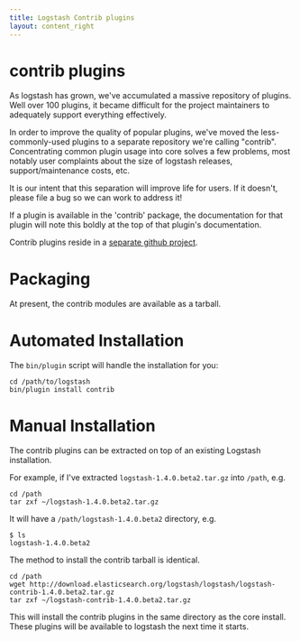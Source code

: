 ```yaml
---
title: Logstash Contrib plugins
layout: content_right
---
```


# contrib plugins

As logstash has grown, we've accumulated a massive repository of plugins. Well
over 100 plugins, it became difficult for the project maintainers to adequately
support everything effectively.

In order to improve the quality of popular plugins, we've moved the
less-commonly-used plugins to a separate repository we're calling "contrib".
Concentrating common plugin usage into core solves a few problems, most notably
user complaints about the size of logstash releases, support/maintenance costs,
etc.

It is our intent that this separation will improve life for users. If it
doesn't, please file a bug so we can work to address it!

If a plugin is available in the 'contrib' package, the documentation for that
plugin will note this boldly at the top of that plugin's documentation.

Contrib plugins reside in a [separate github project](https://github.com/elasticsearch/logstash-contrib).

# Packaging

At present, the contrib modules are available as a tarball.

# Automated Installation

The `bin/plugin` script will handle the installation for you:

    cd /path/to/logstash
    bin/plugin install contrib

# Manual Installation

The contrib plugins can be extracted on top of an existing Logstash installation. 

For example, if I've extracted `logstash-1.4.0.beta2.tar.gz` into `/path`, e.g.
 
    cd /path
    tar zxf ~/logstash-1.4.0.beta2.tar.gz

It will have a `/path/logstash-1.4.0.beta2` directory, e.g.

    $ ls
    logstash-1.4.0.beta2

The method to install the contrib tarball is identical.

    cd /path
    wget http://download.elasticsearch.org/logstash/logstash/logstash-contrib-1.4.0.beta2.tar.gz
    tar zxf ~/logstash-contrib-1.4.0.beta2.tar.gz

This will install the contrib plugins in the same directory as the core
install. These plugins will be available to logstash the next time it starts.

